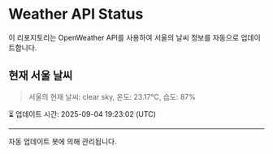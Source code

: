 
# Weather API Status

이 리포지토리는 OpenWeather API를 사용하여 서울의 날씨 정보를 자동으로 업데이트합니다.

## 현재 서울 날씨
> 서울의 현재 날씨: clear sky, 온도: 23.17°C, 습도: 87%

⏳ 업데이트 시간: 2025-09-04 19:23:02 (UTC)

---
자동 업데이트 봇에 의해 관리됩니다.
